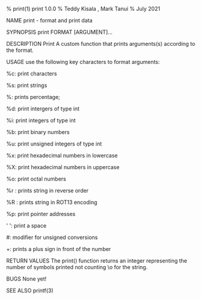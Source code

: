 % print(1) print 1.0.0 % Teddy Kisala , Mark Tanui % July 2021

NAME
print - format and print data

SYPNOPSIS
print FORMAT [ARGUMENT]...

DESCRIPTION
Print A custom function that prints arguments(s) according to the format.

USAGE
use the following key characters to format arguments:

%c: print characters

%s: print strings

%: prints percentage;

%d: print intergers of type int

%i: print integers of type int

%b: print binary numbers

%u: print unsigned integers of type int

%x: print hexadecimal numbers in lowercase

%X: print hexadecimal numbers in uppercase

%o: print octal numbers

%r : prints string in reverse order

%R : prints string in ROT13 encoding

%p: print pointer addresses

' ': print a space

#: modifier for unsigned conversions

+: prints a plus sign in front of the number

RETURN VALUES
The print() function returns an integer representing the number of symbols printed not counting \o for the string.

BUGS
None yet!

SEE ALSO
printf(3)
